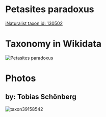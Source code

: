 
Petasites paradoxus
===================
  
[iNaturalist taxon id: 130502](https://www.inaturalist.org/taxa/130502)
# Taxonomy in Wikidata
  
![Petasites paradoxus](../wikidata_schemas/Petasites_paradoxus.gv.png)
# Photos

## by: Tobias Schönberg
  
![taxon39158542](https://inaturalist-open-data.s3.amazonaws.com/photos/42696500/medium.jpeg)